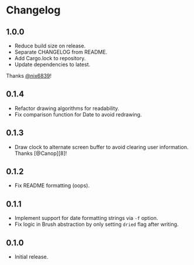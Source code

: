 # Changelog

## 1.0.0

- Reduce build size on release.
- Separate CHANGELOG from README.
- Add Cargo.lock to repository.
- Update dependencies to latest.

Thanks [@nix6839](https://github.com/nix6839)!

## 0.1.4

- Refactor drawing algorithms for readability.
- Fix comparison function for Date to avoid redrawing.

## 0.1.3

- Draw clock to alternate screen buffer to avoid clearing user information. Thanks [@Canop][8]!

## 0.1.2

- Fix README formatting (oops).

## 0.1.1

- Implement support for date formatting strings via `-f` option.
- Fix logic in Brush abstraction by only setting `dried` flag after writing.

## 0.1.0

- Initial release.
